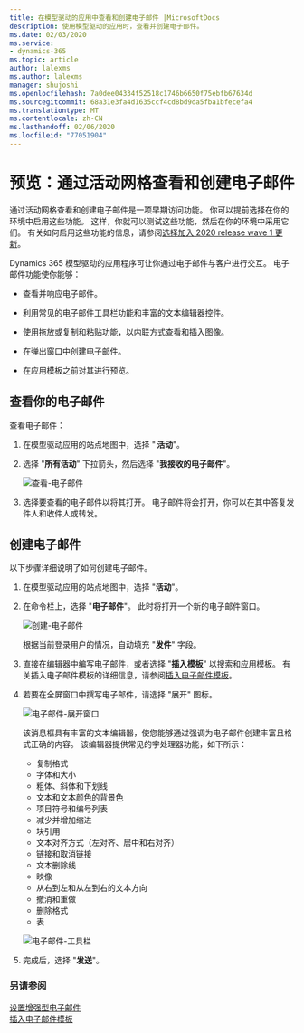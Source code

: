 ```yaml
---
title: 在模型驱动的应用中查看和创建电子邮件 |MicrosoftDocs
description: 使用模型驱动的应用时，查看并创建电子邮件。
ms.date: 02/03/2020
ms.service:
- dynamics-365
ms.topic: article
author: lalexms
ms.author: lalexms
manager: shujoshi
ms.openlocfilehash: 7a0dee04334f52518c1746b6650f75ebfb67634d
ms.sourcegitcommit: 68a31e3fa4d1635ccf4cd8bd9da5fba1bfecefa4
ms.translationtype: MT
ms.contentlocale: zh-CN
ms.lasthandoff: 02/06/2020
ms.locfileid: "77051904"
---
```

# <a name="preview-view-and-create-email-through-the-activities-grid"></a>预览：通过活动网格查看和创建电子邮件

通过活动网格查看和创建电子邮件是一项早期访问功能。 你可以提前选择在你的环境中启用这些功能。 这样，你就可以测试这些功能，然后在你的环境中采用它们。 有关如何启用这些功能的信息，请参阅[选择加入 2020 release wave 1 更新](https://docs.microsoft.com/power-platform/admin/opt-in-early-access-updates)。

Dynamics 365 模型驱动的应用程序可让你通过电子邮件与客户进行交互。 电子邮件功能使你能够：

- 查看并响应电子邮件。 

- 利用常见的电子邮件工具栏功能和丰富的文本编辑器控件。 

- 使用拖放或复制和粘贴功能，以内联方式查看和插入图像。 

- 在弹出窗口中创建电子邮件。  

- 在应用模板之前对其进行预览。 



## <a name="view-your-email"></a>查看你的电子邮件

查看电子邮件：

1. 在模型驱动应用的站点地图中，选择 " **活动**"。 

2. 选择 "**所有活动**" 下拉箭头，然后选择 "**我接收的电子邮件**"。

    ![查看-电子邮件](media/view-email.png "显示收到的电子邮件")

3. 选择要查看的电子邮件以将其打开。 电子邮件将会打开，你可以在其中答复发件人和收件人或转发。

## <a name="create-email"></a>创建电子邮件

以下步骤详细说明了如何创建电子邮件。

1. 在模型驱动应用的站点地图中，选择 "**活动**"。

2. 在命令栏上，选择 "**电子邮件**"。 此时将打开一个新的电子邮件窗口。

    ![创建-电子邮件](media/create-email.png "创建新电子邮件")

    根据当前登录用户的情况，自动填充 "**发件**" 字段。

3. 直接在编辑器中编写电子邮件，或者选择 "**插入模板**" 以搜索和应用模板。 有关插入电子邮件模板的详细信息，请参阅[插入电子邮件模板](insert-email-template.md)。

4. 若要在全屏窗口中撰写电子邮件，请选择 "展开" 图标。

    ![电子邮件-展开窗口](media/email-expand-window.png "展开电子邮件窗口")

    该消息框具有丰富的文本编辑器，使您能够通过强调为电子邮件创建丰富且格式正确的内容。 该编辑器提供常见的字处理器功能，如下所示： 

    - 复制格式
    - 字体和大小
    - 粗体、斜体和下划线
    - 文本和文本颜色的背景色
    - 项目符号和编号列表
    - 减少并增加缩进
    - 块引用
    - 文本对齐方式（左对齐、居中和右对齐）
    - 链接和取消链接
    - 文本删除线
    - 映像
    - 从右到左和从左到右的文本方向
    - 撤消和重做
    - 删除格式
    - 表

    ![电子邮件-工具栏](media/email-toolbar.png "使用富文本编辑器功能")

5. 完成后，选择 "**发送**"。


### <a name="see-also"></a>另请参阅

[设置增强型电子邮件](https://docs.microsoft.com/power-platform/admin/system-settings-dialog-box-email-tab)<br>
[插入电子邮件模板](insert-email-template.md)

